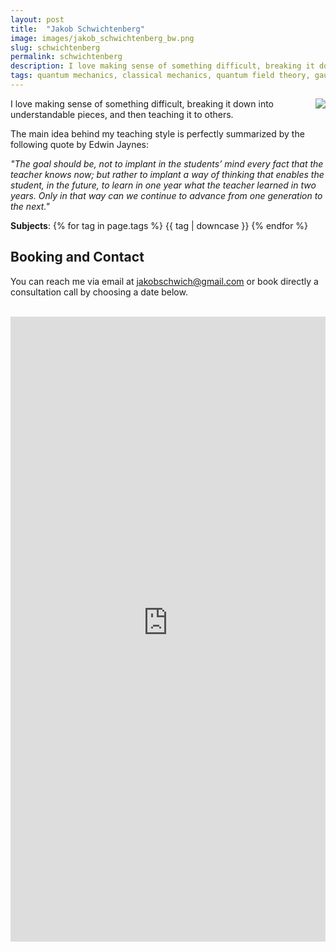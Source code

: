 ```yaml
---
layout: post
title:  "Jakob Schwichtenberg"
image: images/jakob_schwichtenberg_bw.png
slug: schwichtenberg
permalink: schwichtenberg
description: I love making sense of something difficult, breaking it down into understandable pieces, and then teaching it to others.
tags: quantum mechanics, classical mechanics, quantum field theory, gauge theories
---
```


<div style="float: right;margin-left:20px;max-width:400px;">
<img src="{{ page.image }}"  >
</div>

I love making sense of something difficult, breaking it down into understandable pieces, and then teaching it to others.

The main idea behind my teaching style is perfectly summarized by the following quote by Edwin Jaynes:

*"The goal should be, not to implant in the students’ mind every fact that the teacher knows now; but rather to implant a way of thinking that enables the student, in the future, to learn in one year what the teacher learned in two years. Only in that way can we continue to advance from one generation to the next."*

**Subjects**: {% for tag in page.tags %} {{ tag | downcase }}	{% endfor %}

## Booking and Contact

You can reach me via email at [jakobschwich@gmail.com](mailto:jakobschwich@gmail.com) or book directly a consultation call by choosing a date below.

<br>

<iframe src="https://jakob-schwichtenberg.youcanbook.me/?noframe=true&skipHeaderFooter=true" id="ycbmiframejakob-schwichtenberg" style="width:100%;height:1000px;border:0px;background-color:transparent;" frameborder="0" allowtransparency="true"></iframe><script>window.addEventListener && window.addEventListener("message", function(event){if (event.origin === "https://jakob-schwichtenberg.youcanbook.me"){document.getElementById("ycbmiframejakob-schwichtenberg").style.height = event.data + "px";}}, false);</script>
